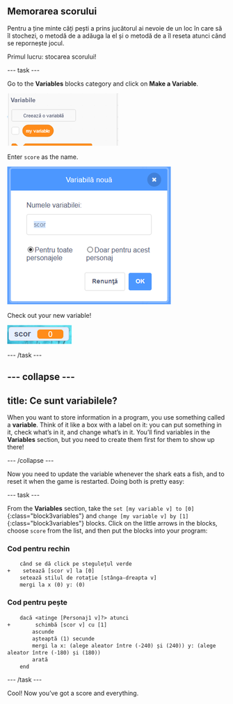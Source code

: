 ## Memorarea scorului

Pentru a ține minte câți pești a prins jucătorul ai nevoie de un loc în care să îl stochezi, o metodă de a adăuga la el și o metodă de a îl reseta atunci când se repornește jocul.

Primul lucru: stocarea scorului!

\--- task \---

Go to the **Variables** blocks category and click on **Make a Variable**.

![](images/catch5.png)

Enter `score` as the name.

![](images/catch6.png)

Check out your new variable!

![The Score variable is displayed on the stage](images/scoreVariableStage.png)

\--- /task \---

## \--- collapse \---

## title: Ce sunt variabilele?

When you want to store information in a program, you use something called a **variable**. Think of it like a box with a label on it: you can put something in it, check what’s in it, and change what’s in it. You’ll find variables in the **Variables** section, but you need to create them first for them to show up there!

\--- /collapse \---

Now you need to update the variable whenever the shark eats a fish, and to reset it when the game is restarted. Doing both is pretty easy:

\--- task \---

From the **Variables** section, take the `set [my variable v] to [0]`{:class="block3variables"} and `change [my variable v] by [1]`{:class="block3variables"} blocks. Click on the little arrows in the blocks, choose `score` from the list, and then put the blocks into your program:

### Cod pentru rechin

```blocks3
    când se dă click pe stegulețul verde
+    setează [scor v] la [0]
    setează stilul de rotație [stânga-dreapta v]
    mergi la x (0) y: (0)
```

### Cod pentru pește

```blocks3
    dacă <atinge [Personaj1 v]?> atunci 
+        schimbă [scor v] cu [1]
        ascunde
        așteaptă (1) secunde
        mergi la x: (alege aleator între (-240) și (240)) y: (alege aleator între (-180) și (180))
        arată
    end
```

\--- /task \---

Cool! Now you’ve got a score and everything.